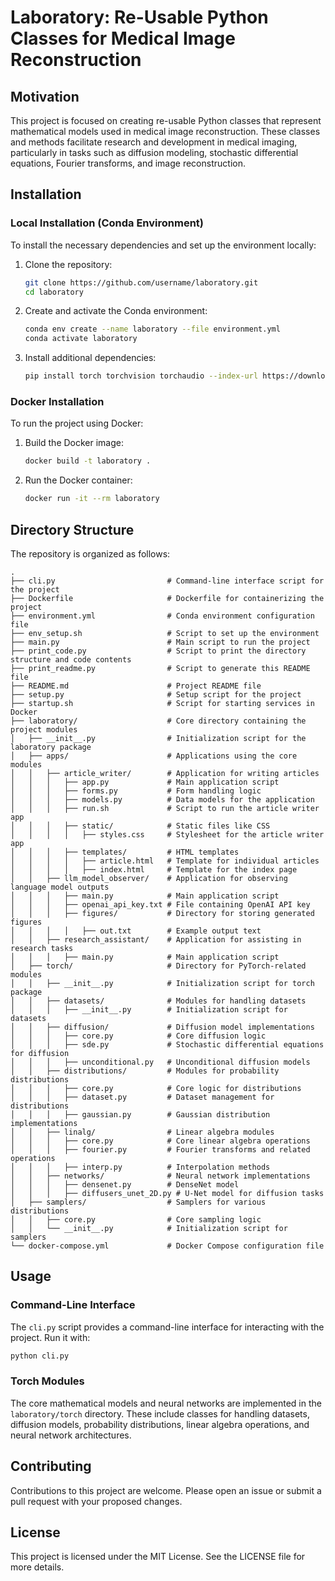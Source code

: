 # Laboratory: Re-Usable Python Classes for Medical Image Reconstruction

## Motivation

This project is focused on creating re-usable Python classes that represent mathematical models used in medical image reconstruction. These classes and methods facilitate research and development in medical imaging, particularly in tasks such as diffusion modeling, stochastic differential equations, Fourier transforms, and image reconstruction.

## Installation

### Local Installation (Conda Environment)

To install the necessary dependencies and set up the environment locally:

1. Clone the repository:
    ```bash
    git clone https://github.com/username/laboratory.git
    cd laboratory
    ```

2. Create and activate the Conda environment:
    ```bash
    conda env create --name laboratory --file environment.yml
    conda activate laboratory
    ```

3. Install additional dependencies:
    ```bash
    pip install torch torchvision torchaudio --index-url https://download.pytorch.org/whl/cu124
    ```

### Docker Installation

To run the project using Docker:

1. Build the Docker image:
    ```bash
    docker build -t laboratory .
    ```

2. Run the Docker container:
    ```bash
    docker run -it --rm laboratory
    ```

## Directory Structure

The repository is organized as follows:

```
.
├── cli.py                         # Command-line interface script for the project
├── Dockerfile                     # Dockerfile for containerizing the project
├── environment.yml                # Conda environment configuration file
├── env_setup.sh                   # Script to set up the environment
├── main.py                        # Main script to run the project
├── print_code.py                  # Script to print the directory structure and code contents
├── print_readme.py                # Script to generate this README file
├── README.md                      # Project README file
├── setup.py                       # Setup script for the project
├── startup.sh                     # Script for starting services in Docker
├── laboratory/                    # Core directory containing the project modules
│   ├── __init__.py                # Initialization script for the laboratory package
│   ├── apps/                      # Applications using the core modules
│   │   ├── article_writer/        # Application for writing articles
│   │   │   ├── app.py             # Main application script
│   │   │   ├── forms.py           # Form handling logic
│   │   │   ├── models.py          # Data models for the application
│   │   │   ├── run.sh             # Script to run the article writer app
│   │   │   ├── static/            # Static files like CSS
│   │   │   │   ├── styles.css     # Stylesheet for the article writer app
│   │   │   ├── templates/         # HTML templates
│   │   │   │   ├── article.html   # Template for individual articles
│   │   │   │   ├── index.html     # Template for the index page
│   │   ├── llm_model_observer/    # Application for observing language model outputs
│   │   │   ├── main.py            # Main application script
│   │   │   ├── openai_api_key.txt # File containing OpenAI API key
│   │   │   ├── figures/           # Directory for storing generated figures
│   │   │   │   ├── out.txt        # Example output text
│   │   ├── research_assistant/    # Application for assisting in research tasks
│   │   │   ├── main.py            # Main application script
│   ├── torch/                     # Directory for PyTorch-related modules
│   │   ├── __init__.py            # Initialization script for torch package
│   │   ├── datasets/              # Modules for handling datasets
│   │   │   ├── __init__.py        # Initialization script for datasets
│   │   ├── diffusion/             # Diffusion model implementations
│   │   │   ├── core.py            # Core diffusion logic
│   │   │   ├── sde.py             # Stochastic differential equations for diffusion
│   │   │   ├── unconditional.py   # Unconditional diffusion models
│   │   ├── distributions/         # Modules for probability distributions
│   │   │   ├── core.py            # Core logic for distributions
│   │   │   ├── dataset.py         # Dataset management for distributions
│   │   │   ├── gaussian.py        # Gaussian distribution implementations
│   │   ├── linalg/                # Linear algebra modules
│   │   │   ├── core.py            # Core linear algebra operations
│   │   │   ├── fourier.py         # Fourier transforms and related operations
│   │   │   ├── interp.py          # Interpolation methods
│   │   ├── networks/              # Neural network implementations
│   │   │   ├── densenet.py        # DenseNet model
│   │   │   ├── diffusers_unet_2D.py # U-Net model for diffusion tasks
│   ├── samplers/                  # Samplers for various distributions
│   │   ├── core.py                # Core sampling logic
│   │   └── __init__.py            # Initialization script for samplers
└── docker-compose.yml             # Docker Compose configuration file
```

## Usage

### Command-Line Interface

The `cli.py` script provides a command-line interface for interacting with the project. Run it with:

```bash
python cli.py
```

### Torch Modules

The core mathematical models and neural networks are implemented in the `laboratory/torch` directory. These include classes for handling datasets, diffusion models, probability distributions, linear algebra operations, and neural network architectures.

## Contributing

Contributions to this project are welcome. Please open an issue or submit a pull request with your proposed changes.

## License

This project is licensed under the MIT License. See the LICENSE file for more details.
